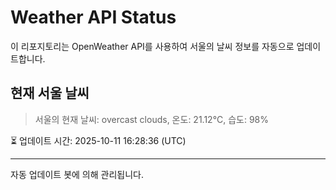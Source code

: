 
# Weather API Status

이 리포지토리는 OpenWeather API를 사용하여 서울의 날씨 정보를 자동으로 업데이트합니다.

## 현재 서울 날씨
> 서울의 현재 날씨: overcast clouds, 온도: 21.12°C, 습도: 98%

⏳ 업데이트 시간: 2025-10-11 16:28:36 (UTC)

---
자동 업데이트 봇에 의해 관리됩니다.
